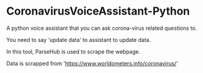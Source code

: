 # CoronavirusVoiceAssistant-Python


A python voice assistant that you can ask corona-virus related questions to.


You need to say 'update data' to assistant to update data.

In this tool, ParseHub is used to scrape the webpage.

Data is scrapped from 'https://www.worldometers.info/coronavirus/'
